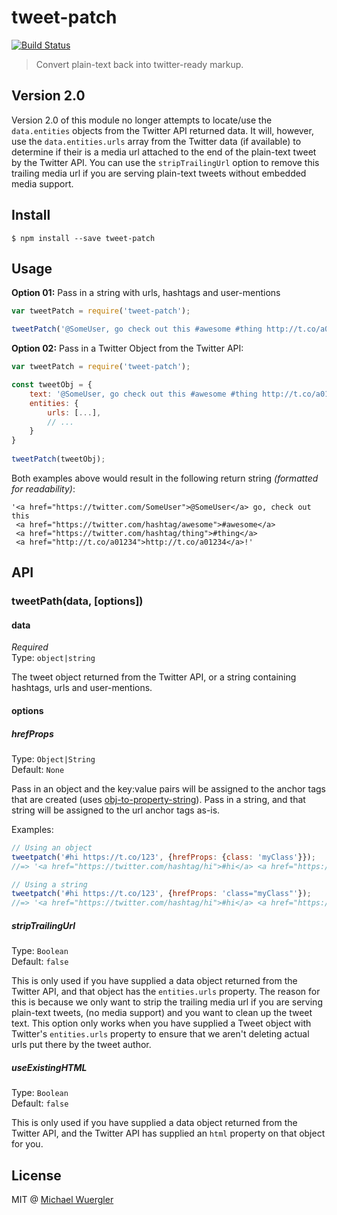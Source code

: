 # tweet-patch

[![Build Status](https://travis-ci.org/radiovisual/tweet-patch.svg?branch=master)](https://travis-ci.org/radiovisual/tweet-patch)

> Convert plain-text back into twitter-ready markup.

## Version 2.0

Version 2.0 of this module no longer attempts to locate/use the `data.entities` objects from the Twitter API returned data.
It will, however, use the `data.entities.urls` array from the Twitter data (if available) to determine if their is a media 
url attached to the end of the plain-text tweet by the Twitter API. You can use the `stripTrailingUrl` option to remove this
trailing media url if you are serving plain-text tweets without embedded media support.


## Install

```
$ npm install --save tweet-patch
```

## Usage

**Option 01:** Pass in a string with urls, hashtags and user-mentions

```js
var tweetPatch = require('tweet-patch');

tweetPatch('@SomeUser, go check out this #awesome #thing http://t.co/a01234!');
```

**Option 02:** Pass in a Twitter Object from the Twitter API:

```js
var tweetPatch = require('tweet-patch');

const tweetObj = {
    text: '@SomeUser, go check out this #awesome #thing http://t.co/a01234!',
    entities: {
        urls: [...],
        // ...
    }
}
    
tweetPatch(tweetObj);
```

Both examples above would result in the following return string *(formatted for readability)*:

```
'<a href="https://twitter.com/SomeUser">@SomeUser</a> go, check out this 
 <a href="https://twitter.com/hashtag/awesome">#awesome</a> 
 <a href="https://twitter.com/hashtag/thing">#thing</a> 
 <a href="http://t.co/a01234">http://t.co/a01234</a>!'
```

## API

### tweetPath(data, [options])

#### data

*Required* <br>
Type: `object|string`

The tweet object returned from the Twitter API, or a string containing hashtags, urls and user-mentions.

#### options

##### hrefProps

Type: `Object|String`<br>
Default: `None`

Pass in an object and the key:value pairs will be assigned to the anchor tags that are created (uses [obj-to-property-string](https://github.com/radiovisual/obj-to-property-string)).
Pass in a string, and that string will be assigned to the url anchor tags as-is.

Examples:

```js
// Using an object
tweetpatch('#hi https://t.co/123', {hrefProps: {class: 'myClass'}});
//=> '<a href="https://twitter.com/hashtag/hi">#hi</a> <a href="https://t.co/123" class="myClass">https://t.co/123</a>'

// Using a string
tweetpatch('#hi https://t.co/123', {hrefProps: 'class="myClass"'});
//=> '<a href="https://twitter.com/hashtag/hi">#hi</a> <a href="https://t.co/123" class="myClass">https://t.co/123</a>'
```

##### stripTrailingUrl

Type: `Boolean` <br>
Default: `false`

This is only used if you have supplied a data object returned from the Twitter API, and that object has the `entities.urls`
property. The reason for this is because we only want to strip the trailing media url if you are serving plain-text tweets, 
(no media support) and you want to clean up the tweet text. This option only works when you have supplied a Tweet object with
Twitter's `entities.urls` property to ensure that we aren't deleting actual urls put there by the tweet author.
  
##### useExistingHTML

Type: `Boolean` <br>
Default: `false`

This is only used if you have supplied a data object returned from the Twitter API, and the Twitter API has supplied
an `html` property on that object for you.


## License

MIT @ [Michael Wuergler](http://numetriclabs.com/)


